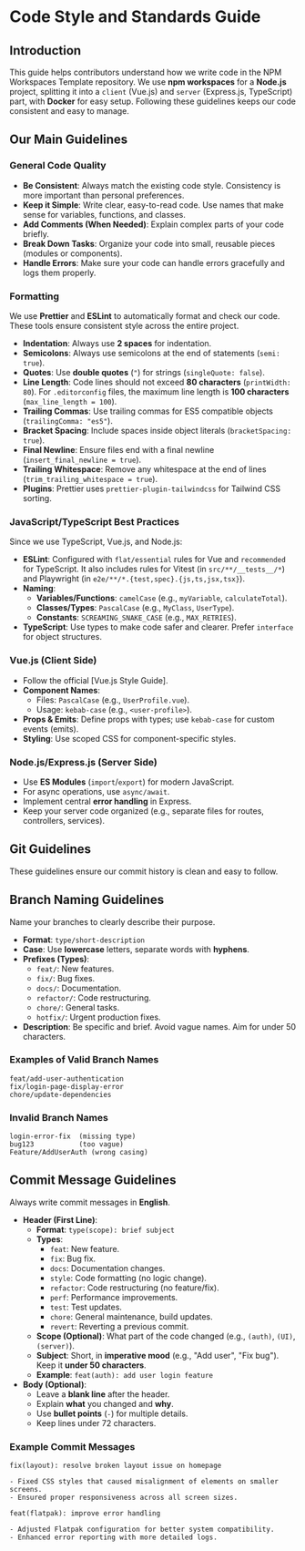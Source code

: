 # Code Style and Standards Guide

## Introduction

This guide helps contributors understand how we write code in the NPM
Workspaces Template repository. We use **npm workspaces** for a **Node.js**
project, splitting it into a `client` (Vue.js) and `server` (Express.js,
TypeScript) part, with **Docker** for easy setup. Following these guidelines
keeps our code consistent and easy to manage.

## Our Main Guidelines

### General Code Quality

- **Be Consistent**: Always match the existing code style. Consistency is more
  important than personal preferences.
- **Keep it Simple**: Write clear, easy-to-read code. Use names that make sense
  for variables, functions, and classes.
- **Add Comments (When Needed)**: Explain complex parts of your code briefly.
- **Break Down Tasks**: Organize your code into small, reusable pieces
  (modules or components).
- **Handle Errors**: Make sure your code can handle errors gracefully and logs
  them properly.

### Formatting

We use **Prettier** and **ESLint** to automatically format and check our code.
These tools ensure consistent style across the entire project.

- **Indentation**: Always use **2 spaces** for indentation.
- **Semicolons**: Always use semicolons at the end of statements (`semi: true`).
- **Quotes**: Use **double quotes** (`"`) for strings (`singleQuote: false`).
- **Line Length**: Code lines should not exceed **80 characters**
  (`printWidth: 80`). For `.editorconfig` files, the maximum line length is
  **100 characters** (`max_line_length = 100`).
- **Trailing Commas**: Use trailing commas for ES5 compatible objects
  (`trailingComma: "es5"`).
- **Bracket Spacing**: Include spaces inside object literals
  (`bracketSpacing: true`).
- **Final Newline**: Ensure files end with a final newline
  (`insert_final_newline = true`).
- **Trailing Whitespace**: Remove any whitespace at the end of lines
  (`trim_trailing_whitespace = true`).
- **Plugins**: Prettier uses `prettier-plugin-tailwindcss` for Tailwind CSS
  sorting.

### JavaScript/TypeScript Best Practices

Since we use TypeScript, Vue.js, and Node.js:

- **ESLint**: Configured with `flat/essential` rules for Vue and `recommended`
  for TypeScript. It also includes rules for Vitest (in `src/**/__tests__/*`)
  and Playwright (in `e2e/**/*.{test,spec}.{js,ts,jsx,tsx}`).
- **Naming**:
  - **Variables/Functions**: `camelCase` (e.g., `myVariable`, `calculateTotal`).
  - **Classes/Types**: `PascalCase` (e.g., `MyClass`, `UserType`).
  - **Constants**: `SCREAMING_SNAKE_CASE` (e.g., `MAX_RETRIES`).
- **TypeScript**: Use types to make code safer and clearer. Prefer `interface`
  for object structures.

### Vue.js (Client Side)

- Follow the official [Vue.js Style Guide].
- **Component Names**:
  - Files: `PascalCase` (e.g., `UserProfile.vue`).
  - Usage: `kebab-case` (e.g., `<user-profile>`).
- **Props & Emits**: Define props with types; use `kebab-case` for custom
  events (emits).
- **Styling**: Use scoped CSS for component-specific styles.

### Node.js/Express.js (Server Side)

- Use **ES Modules** (`import`/`export`) for modern JavaScript.
- For async operations, use `async/await`.
- Implement central **error handling** in Express.
- Keep your server code organized (e.g., separate files for routes, controllers,
  services).

## Git Guidelines

These guidelines ensure our commit history is clean and easy to follow.

## Branch Naming Guidelines

Name your branches to clearly describe their purpose.

- **Format**: `type/short-description`
- **Case**: Use **lowercase** letters, separate words with **hyphens**.
- **Prefixes (Types)**:
  - `feat/`: New features.
  - `fix/`: Bug fixes.
  - `docs/`: Documentation.
  - `refactor/`: Code restructuring.
  - `chore/`: General tasks.
  - `hotfix/`: Urgent production fixes.
- **Description**: Be specific and brief. Avoid vague names. Aim for
  under 50 characters.

### Examples of Valid Branch Names

```none
feat/add-user-authentication
fix/login-page-display-error
chore/update-dependencies
```

### Invalid Branch Names

```none
login-error-fix  (missing type)
bug123           (too vague)
Feature/AddUserAuth (wrong casing)
```

## Commit Message Guidelines

Always write commit messages in **English**.

- **Header (First Line)**:
  - **Format**: `type(scope): brief subject`
  - **Types**:
    - `feat`: New feature.
    - `fix`: Bug fix.
    - `docs`: Documentation changes.
    - `style`: Code formatting (no logic change).
    - `refactor`: Code restructuring (no feature/fix).
    - `perf`: Performance improvements.
    - `test`: Test updates.
    - `chore`: General maintenance, build updates.
    - `revert`: Reverting a previous commit.
  - **Scope (Optional)**: What part of the code changed (e.g., `(auth)`,
    `(UI)`, `(server)`).
  - **Subject**: Short, in **imperative mood** (e.g., "Add user", "Fix bug").
    Keep it **under 50 characters**.
  - **Example**: `feat(auth): add user login feature`
- **Body (Optional)**:
  - Leave a **blank line** after the header.
  - Explain **what** you changed and **why**.
  - Use **bullet points** (`-`) for multiple details.
  - Keep lines under 72 characters.

### Example Commit Messages

```git
fix(layout): resolve broken layout issue on homepage

- Fixed CSS styles that caused misalignment of elements on smaller screens.
- Ensured proper responsiveness across all screen sizes.
```

```git
feat(flatpak): improve error handling

- Adjusted Flatpak configuration for better system compatibility.
- Enhanced error reporting with more detailed logs.
```
